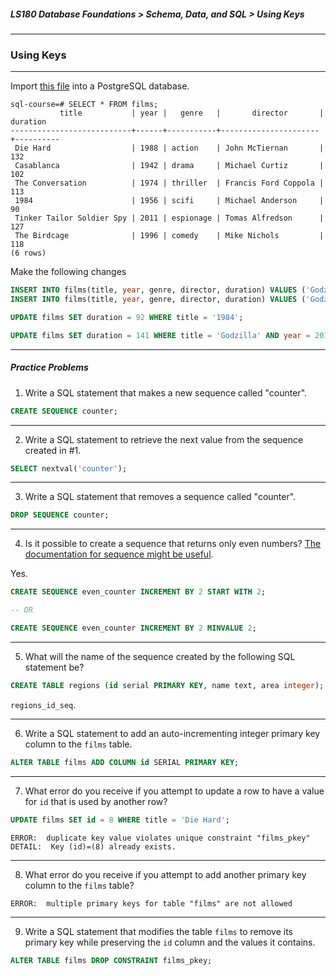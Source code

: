 ##### LS180 Database Foundations > Schema, Data, and SQL > Using Keys

---

### Using Keys

---

Import [this file](https://raw.githubusercontent.com/launchschool/sql_course_data/master/sql-and-relational-databases/schema-data-and-sql/using-keys/films3.sql) into a PostgreSQL database.

```
sql-course=# SELECT * FROM films;
           title           | year |   genre   |       director       | duration
---------------------------+------+-----------+----------------------+----------
 Die Hard                  | 1988 | action    | John McTiernan       |      132
 Casablanca                | 1942 | drama     | Michael Curtiz       |      102
 The Conversation          | 1974 | thriller  | Francis Ford Coppola |      113
 1984                      | 1956 | scifi     | Michael Anderson     |       90
 Tinker Tailor Soldier Spy | 2011 | espionage | Tomas Alfredson      |      127
 The Birdcage              | 1996 | comedy    | Mike Nichols         |      118
(6 rows)
```

Make the following changes

```sql
INSERT INTO films(title, year, genre, director, duration) VALUES ('Godzilla', 1998, 'scifi', 'Roland Emmerich', 139);
INSERT INTO films(title, year, genre, director, duration) VALUES ('Godzilla', 2014, 'scifi', 'Gareth Edwards', 123);

UPDATE films SET duration = 92 WHERE title = '1984';

UPDATE films SET duration = 141 WHERE title = 'Godzilla' AND year = 2014;
```

---

##### Practice Problems

1. Write a SQL statement that makes a new sequence called "counter".

```sql
CREATE SEQUENCE counter;
```

---

2. Write a SQL statement to retrieve the next value from the sequence created in #1.

```sql
SELECT nextval('counter');
```

---

3. Write a SQL statement that removes a sequence called "counter".

```sql
DROP SEQUENCE counter;
```

---

4. Is it possible to create a sequence that returns only even numbers? [The documentation for sequence might be useful](https://www.postgresql.org/docs/9.5/sql-createsequence.html).

Yes.

```sql
CREATE SEQUENCE even_counter INCREMENT BY 2 START WITH 2;

-- OR

CREATE SEQUENCE even_counter INCREMENT BY 2 MINVALUE 2;
```

---

5. What will the name of the sequence created by the following SQL statement be?

```sql
CREATE TABLE regions (id serial PRIMARY KEY, name text, area integer);
```

`regions_id_seq`.

---

6. Write a SQL statement to add an auto-incrementing integer primary key column to the `films` table.

```sql
ALTER TABLE films ADD COLUMN id SERIAL PRIMARY KEY;
```

---

7. What error do you receive if you attempt to update a row to have a value for `id` that is used by another row?

```sql
UPDATE films SET id = 8 WHERE title = 'Die Hard';
```

```
ERROR:  duplicate key value violates unique constraint "films_pkey"
DETAIL:  Key (id)=(8) already exists.
```

---

8. What error do you receive if you attempt to add another primary key column to the `films` table?

```
ERROR:  multiple primary keys for table "films" are not allowed
```

---

9. Write a SQL statement that modifies the table `films` to remove its primary key while preserving the `id` column and the values it contains.

```sql
ALTER TABLE films DROP CONSTRAINT films_pkey;
```
